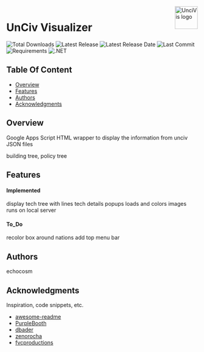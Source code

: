 <a href="[UnciVis](https://github.com/echocosm/Unciv-Visualizer)/">
    <img src="https://github.com/echocosm/Unciv-Visualizer/blob/main/UnciVis.ico" alt="UnciVis logo" title="unciVis" align="right" height="60" />
</a>

# UnCiv Visualizer
![Total Downloads](https://img.shields.io/github/downloads/echocosm/Unciv-Visualizer/total.svg?style=for-the-badge)
![Latest Release](https://img.shields.io/github/release/echocosm/Unciv-Visualizer.svg?style=for-the-badge)
![Latest Release Date](https://img.shields.io/github/release-date/echocosm/Unciv-Visualizer.svg?style=for-the-badge)
![Last Commit](https://img.shields.io/github/last-commit/echocosm/Unciv-Visualizer.svg?style=for-the-badge)
![Requirements](https://img.shields.io/badge/Python-310-blue?style=for-the-badge)
![.NET](https://img.shields.io/badge/.NET-6.0%2C%207.0%2C%208.0%2C%209.0-512BD4?style=for-the-badge)


## Table Of Content
- [Overview](#overview)
- [Features](#features)
- [Authors](#authors)
- [Acknowledgments](#acknowledgments)

## Overview

Google Apps Script HTML wrapper to display the information from unciv JSON files

building tree, policy tree

## Features

#### Implemented

display tech tree with lines
tech details popups
loads and colors images
runs on local server

#### To_Do

recolor box around nations
add top menu bar

## Authors

echocosm

## Acknowledgments

Inspiration, code snippets, etc.
* [awesome-readme](https://github.com/matiassingers/awesome-readme)
* [PurpleBooth](https://gist.github.com/PurpleBooth/109311bb0361f32d87a2)
* [dbader](https://github.com/dbader/readme-template)
* [zenorocha](https://gist.github.com/zenorocha/4526327)
* [fvcproductions](https://gist.github.com/fvcproductions/1bfc2d4aecb01a834b46)
